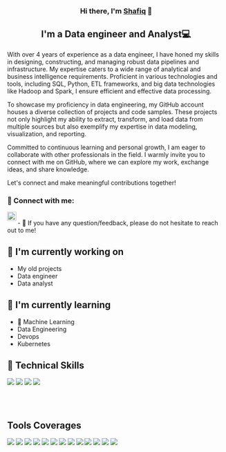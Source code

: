 <p align="center">
 </a>
</p>

<h3 align="center">
Hi there, I'm <a href="" target="_blank" rel="noreferrer">Shafiq</a> 👋
</h3>

<h2 align="center">
I'm a Data engineer and Analyst💻
</h2> 
With over 4 years of experience as a data engineer, I have honed my skills in designing, constructing, and managing robust data pipelines and infrastructure. My expertise caters to a wide range of analytical and business intelligence requirements. Proficient in various technologies and tools, including SQL, Python, ETL frameworks, and big data technologies like Hadoop and Spark, I ensure efficient and effective data processing.

To showcase my proficiency in data engineering, my GitHub account houses a diverse collection of projects and code samples. These projects not only highlight my ability to extract, transform, and load data from multiple sources but also exemplify my expertise in data modeling, visualization, and reporting.

Committed to continuous learning and personal growth, I am eager to collaborate with other professionals in the field. I warmly invite you to connect with me on GitHub, where we can explore my work, exchange ideas, and share knowledge.

Let's connect and make meaningful contributions together!

### 🤝 Connect with me:

<a href="https://www.linkedin.com/in/muhammad-shafiq-safian-077a09229/"><img align="left" src="https://raw.githubusercontent.com/yushi1007/yushi1007/main/images/linkedin.svg" alt="Yu Shi | LinkedIn" width="21px"/></a>

</br>
- 💬 If you have any question/feedback, please do not hesitate to reach out to me!

## 🔭 I'm currently working on

- My old projects
- Data engineer
- Data analyst


## 🌱 I'm currently learning

- 📱 Machine Learning
- Data Engineering
- Devops
- Kubernetes

## 💼 Technical Skills

![](https://img.shields.io/badge/Code-python-informational?style=flat&logo=Python&color=61DAFB)
![](https://img.shields.io/badge/Code-PostgreSQL-informational?style=flat&logo=PostgreSQL&color=336791)
![](https://img.shields.io/badge/Code-SQLite-informational?style=flat&logo=SQLite&color=003B57)
![](https://img.shields.io/badge/Code-Shell-Bash-informational?style=flat&logo=SQLite&color=336791)

</br>
</br>

## Tools Coverages

![](https://img.shields.io/badge/Tools-Figma-informational?style=flat&logo=Figma&color=F24E1E)
![](https://img.shields.io/badge/Tools-Git-informational?style=flat&logo=Git&color=F05032)
![](https://img.shields.io/badge/Tools-GitHub-informational?style=flat&logo=GitHub&color=181717)
![](https://img.shields.io/badge/Tools-Docker-informational?style=flat&logo=Docker&color=003B57)
![](https://img.shields.io/badge/Code-Spark-informational?style=flat&logo=Spark&color=61DAFB)
![](https://img.shields.io/badge/Code-Kafka-informational?style=flat&logo=Kafka&color=336791)
![](https://img.shields.io/badge/Code-Nifi-informational?style=flat&logo=Nifi&color=003B57)
![](https://img.shields.io/badge/Code-Airflow-informational?style=flat&logo=Nifi&color=003B57)
![](https://img.shields.io/badge/Tools-Aws-Ec2-informational?style=flat&logo=AWS&color=181717)
![](https://img.shields.io/badge/Tools-Minio-informational?style=flat&logo=Minio&color=F24E1E)
![](https://img.shields.io/badge/Tools-ElasticSearch-informational?style=flat&logo=ElasticSearch&color=003B57)
![](https://img.shields.io/badge/Tools-MongoDb-informational?style=flat&logo=MongoDb&color=61DAFB)
![](https://img.shields.io/badge/Code-DeltaLake-informational?style=flat&logo=DeltaLake&color=336791)


